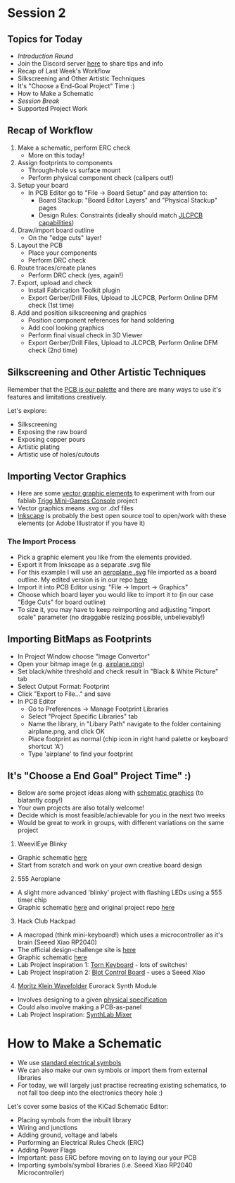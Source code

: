 # Session 2

## Topics for Today

- _Introduction Round_
- Join the Discord server [here](https://discord.gg/tkvjkEwR) to share tips and info
- Recap of Last Week's Workflow
- Silkscreening and Other Artistic Techniques
- It's "Choose a End-Goal Project" Time :)
- How to Make a Schematic
- _Session Break_
- Supported Project Work

## Recap of Workflow

1. Make a schematic, perform ERC check
	- More on this today!
2. Assign footprints to components
	- Through-hole vs surface mount
	- Perform physical component check (calipers out!)
3. Setup your board
	- In PCB Editor go to "File -> Board Setup" and pay attention to:
		- Board Stackup: "Board Editor Layers" and "Physical Stackup" pages
		- Design Rules: Constraints (ideally should match [JLCPCB capabilities](https://jlcpcb.com/capabilities/pcb-capabilities))
4. Draw/import board outline
	- On the "edge cuts" layer!
5. Layout the PCB
	- Place your components
	- Perform DRC check
6. Route traces/create planes
	- Perform DRC check (yes, again!)
7. Export, upload and check
	- Install Fabrication Toolkit plugin
	- Export Gerber/Drill Files, Upload to JLCPCB, Perform Online DFM check (1st time)
8. Add and position silkscreening and graphics
	- Position component references for hand soldering
	- Add cool looking graphics
	- Perform final visual check in 3D Viewer
	- Export Gerber/Drill Files, Upload to JLCPCB, Perform Online DFM check (2nd time)

## Silkscreening and Other Artistic Techniques

Remember that the [PCB is our palette](https://github.com/fablabnk/PCB-SummerSchool/tree/main/PCBPalette.png) and there are many ways to use it's features and limitations creatively.

Let's explore:
- Silkscreening
- Exposing the raw board
- Exposing copper pours
- Artistic plating
- Artistic use of holes/cutouts

## Importing Vector Graphics

- Here are some [vector graphic elements](https://github.com/fablabnk/PCB-SummerSchool/tree/main/GraphicElements/TriggGraphicElements.svg) to experiment with from our fablab [Trigg Mini-Games Console](https://github.com/fablabnk/trigg/tree/main/hardware/mainboard_PCB/kicad) project
- Vector graphics means .svg or .dxf files
- [Inkscape](https://inkscape.org/) is probably the best open source tool to open/work with these elements (or Adobe Illustrator if you have it)

### The Import Process

- Pick a graphic element you like from the elements provided.
- Export it from Inkscape as a separate .svg file
- For this example I will use an [aeroplane .svg](https://staging.svgrepo.com/svg/47678/aeroplane) file imported as a board outline. My edited version is in our repo [here](https://github.com/fablabnk/PCB-SummerSchool/tree/main/GraphicElements/BoardOutlinePlane.svg)
- Import it into PCB Editor using: "File -> Import -> Graphics"
- Choose which board layer you would like to import it to (in our case "Edge Cuts" for board outline)
- To size it, you may have to keep reimporting and adjusting "import scale" parameter (no draggable resizing possible, unbelievably!)

## Importing BitMaps as Footprints

- In Project Window choose "Image Convertor"
- Open your bitmap image (e.g. [airplane.png](https://github.com/fablabnk/PCB-SummerSchool/tree/main/GraphicElements/airplane.png))
- Set black/white threshold and check result in "Black & White Picture" tab
- Select Output Format: Footprint
- Click "Export to File..." and save
- In PCB Editor
	- Go to Preferences -> Manage Footprint Libraries
	- Select "Project Specific Libraries" tab
	- Name the library, in "Libary Path" navigate to the folder containing airplane.png, and click OK
	- Place footprint as normal (chip icon in right hand palette or keyboard shortcut 'A') 
	- Type 'airplane' to find your footprint

## It's "Choose a End Goal" Project Time" :)

- Below are some project ideas along with [schematic graphics](https://github.com/fablabnk/PCB-SummerSchool/tree/main/SchematicGraphics) (to blatantly copy!)
- Your own projects are also totally welcome!
- Decide which is most feasible/achievable for you in the next two weeks
- Would be great to work in groups, with different variations on the same project

1. WeevilEye Blinky
- Graphic schematic [here](https://cdn.sparkfun.com/datasheets/Kits/Weevil_Eye-v16.pdf)
- Start from scratch and work on your own creative board design

2. 555 Aeroplane
- A slight more advanced 'blinky' project with flashing LEDs using a 555 timer chip
- Graphic schematic [here](https://github.com/ANG13T/555-plane-pcb/blob/main/assets/schematic.PNG) and original project repo [here](https://github.com/ANG13T/555-plane-pcb)

3. Hack Club Hackpad
- A macropad (think mini-keyboard!) which uses a microcontroller as it's brain (Seeed Xiao RP2040)
- The official design-challenge site is [here](https://hackpad.hackclub.com/)
- Graphic schematic [here](https://hackpad.hackclub.com/docs/v2/wiredcomponents.png)
- Lab Project Inspiration 1: [Torn Keyboard](https://github.com/fablabnk/torn/tree/master/torn_left) - lots of switches!
- Lab Project Inspiration 2: [Blot Control Board](https://github.com/fablabnk/blot/tree/main/hardware/motor-control-board/circuit/controller_Kicad) - uses a Seeed Xiao

4. [Moritz Klein Wavefolder](https://www.ericasynths.lv/shop/diy-kits-1/edu-diy-wavefolder/) Eurorack Synth Module
- Involves designing to a given [physical specification](https://doepfer.de/a100_man/a100m_e.htm)
- Could also involve making a PCB-as-panel
- Lab Project Inspiration: [SynthLab Mixer](https://github.com/fablabnk/HagiwoMixer)

# How to Make a Schematic

- We use [standard electrical symbols](https://storage.googleapis.com/tb-img/production/23/11/electrical%20symbols%20chart.png)
- We can also make our own symbols or import them from external libraries
- For today, we will largely just practise recreating existing schematics, to not fall too deep into the electronics theory hole :)

Let's cover some basics of the KiCad Schematic Editor:
- Placing symbols from the inbuilt library
- Wiring and junctions
- Adding ground, voltage and labels
- Performing an Electrical Rules Check (ERC)
- Adding Power Flags
- Important: pass ERC before moving on to laying our your PCB
- Importing symbols/symbol libraries (i.e. Seeed Xiao RP2040 Microcontroller)